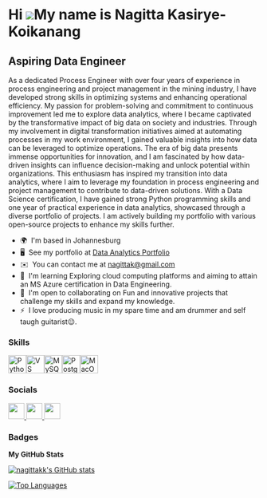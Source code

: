Hi ![](https://user-images.githubusercontent.com/18350557/176309783-0785949b-9127-417c-8b55-ab5a4333674e.gif)My name is Nagitta Kasirye-Koikanang
=================================================================================================================================================

Aspiring Data Engineer
----------------------

As a dedicated Process Engineer with over four years of experience in process engineering and project management in the mining industry, I have developed strong skills in optimizing systems and enhancing operational efficiency. My passion for problem-solving and commitment to continuous improvement led me to explore data analytics, where I became captivated by the transformative impact of big data on society and industries. Through my involvement in digital transformation initiatives aimed at automating processes in my work environment, I gained valuable insights into how data can be leveraged to optimize operations. The era of big data presents immense opportunities for innovation, and I am fascinated by how data-driven insights can influence decision-making and unlock potential within organizations. This enthusiasm has inspired my transition into data analytics, where I aim to leverage my foundation in process engineering and project management to contribute to data-driven solutions. With a Data Science certification, I have gained strong Python programming skills and one year of practical experience in data analytics, showcased through a diverse portfolio of projects. I am actively building my portfolio with various open-source projects to enhance my skills further.

* 🌍  I'm based in Johannesburg
* 🖥️  See my portfolio at [Data Analytics Portfolio](http://nagittakk.github.io/data-analytics-portfolio/)
* ✉️  You can contact me at [nagittak@gmail.com](mailto:nagittak@gmail.com)
* 🧠  I'm learning Exploring cloud computing platforms and aiming to attain an MS Azure certification in Data Engineering.
* 🤝  I'm open to collaborating on Fun and innovative projects that challenge my skills and expand my knowledge.
* ⚡  I love producing music in my spare time and am drummer and self taugh guitarist😉.

### Skills


<p align="left">
<a href="https://www.python.org/" target="_blank" rel="noreferrer"><img src="https://raw.githubusercontent.com/danielcranney/readme-generator/main/public/icons/skills/python-colored.svg" width="36" height="36" alt="Python" /></a><a href="https://code.visualstudio.com/" target="_blank" rel="noreferrer"><img src="https://raw.githubusercontent.com/danielcranney/readme-generator/main/public/icons/skills/visualstudiocode.svg" width="36" height="36" alt="VS Code" /></a><a href="https://www.mysql.com/" target="_blank" rel="noreferrer"><img src="https://raw.githubusercontent.com/danielcranney/readme-generator/main/public/icons/skills/mysql-colored.svg" width="36" height="36" alt="MySQL" /></a><a href="https://www.postgresql.org/" target="_blank" rel="noreferrer"><img src="https://raw.githubusercontent.com/danielcranney/readme-generator/main/public/icons/skills/postgresql-colored.svg" width="36" height="36" alt="PostgreSQL" /></a><a href="https://apple.com" target="_blank" rel="noreferrer"><img src="https://raw.githubusercontent.com/danielcranney/readme-generator/main/public/icons/skills/macos-colored.svg" width="36" height="36" alt="MacOS" /></a>
</p>


### Socials

<p align="left"> <a href="https://www.github.com/nagittakk" target="_blank" rel="noreferrer"> <picture> <source media="(prefers-color-scheme: dark)" srcset="https://raw.githubusercontent.com/danielcranney/readme-generator/main/public/icons/socials/github-dark.svg" /> <source media="(prefers-color-scheme: light)" srcset="https://raw.githubusercontent.com/danielcranney/readme-generator/main/public/icons/socials/github.svg" /> <img src="https://raw.githubusercontent.com/danielcranney/readme-generator/main/public/icons/socials/github.svg" width="32" height="32" /> </picture> </a> <a href="https://www.linkedin.com/in/nagittakasiryekoikanyang" target="_blank" rel="noreferrer"> <picture> <source media="(prefers-color-scheme: dark)" srcset="https://raw.githubusercontent.com/danielcranney/readme-generator/main/public/icons/socials/linkedin-dark.svg" /> <source media="(prefers-color-scheme: light)" srcset="https://raw.githubusercontent.com/danielcranney/readme-generator/main/public/icons/socials/linkedin.svg" /> <img src="https://raw.githubusercontent.com/danielcranney/readme-generator/main/public/icons/socials/linkedin.svg" width="32" height="32" /> </picture> </a> <a href="https://www.stackoverflow.com/users/nagitta-kasirye-koikanyang" target="_blank" rel="noreferrer"> <picture> <source media="(prefers-color-scheme: dark)" srcset="https://raw.githubusercontent.com/danielcranney/readme-generator/main/public/icons/socials/stackoverflow-dark.svg" /> <source media="(prefers-color-scheme: light)" srcset="https://raw.githubusercontent.com/danielcranney/readme-generator/main/public/icons/socials/stackoverflow.svg" /> <img src="https://raw.githubusercontent.com/danielcranney/readme-generator/main/public/icons/socials/stackoverflow.svg" width="32" height="32" /> </picture> </a></p>

### Badges

<b>My GitHub Stats</b>

<a href="http://www.github.com/nagittakk"><img src="https://github-readme-stats.vercel.app/api?username=nagittakk&show_icons=true&hide=prs,issues,contribs&title_color=ec4899&text_color=ffffff&icon_color=a855f7&bg_color=1c1917&hide_border=true&show_icons=true" alt="nagittakk's GitHub stats" /></a>

<a href="https://github.com/nagittakk" align="left"><img src="https://github-readme-stats.vercel.app/api/top-langs/?username=nagittakk&langs_count=10&title_color=ec4899&text_color=ffffff&icon_color=a855f7&bg_color=1c1917&hide_border=true&locale=en&custom_title=Top%20%Languages" alt="Top Languages" /></a>


